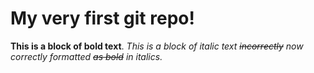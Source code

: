 # My very first git repo! 
 
**This is a block of bold text**.
*This is a block of italic text ~~incorrectly~~ now correctly formatted ~~as bold~~ in italics.*
